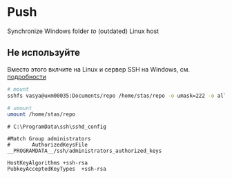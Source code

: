 # Push

Synchronize Windows folder *to*
(outdated) Linux host

## Не используйте

Вместо этого вклчите
на Linux
и сервер SSH
на Windows,
см. [подробности](../README.md)

```sh
# mount
sshfs vasya@uxm00035:Documents/repo /home/stas/repo -o umask=222 -o allow_other -o reconnect

# umount
umount /home/stas/repo
```

```
# C:\ProgramData\ssh\sshd_config

#Match Group administrators
#       AuthorizedKeysFile __PROGRAMDATA__/ssh/administrators_authorized_keys

HostKeyAlgorithms +ssh-rsa
PubkeyAcceptedKeyTypes  +ssh-rsa
```
